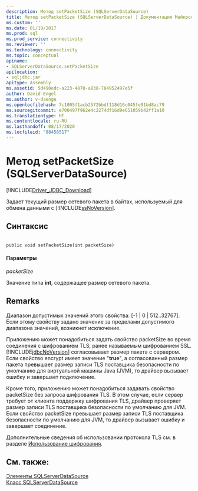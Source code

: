```yaml
---
description: Метод setPacketSize (SQLServerDataSource)
title: Метод setPacketSize (SQLServerDataSource) | Документация Майкрософт
ms.custom: ''
ms.date: 01/19/2017
ms.prod: sql
ms.prod_service: connectivity
ms.reviewer: ''
ms.technology: connectivity
ms.topic: conceptual
apiname:
- SQLServerDataSource.setPacketSize
apilocation:
- sqljdbc.jar
apitype: Assembly
ms.assetid: 5d490edc-a223-4870-a838-784952497e5f
author: David-Engel
ms.author: v-daenge
ms.openlocfilehash: 7c1005f1acb2572bbdf118d16c045fe91bd8ac79
ms.sourcegitcommit: e700497f962e4c2274df16d9e651059b42ff1a10
ms.translationtype: HT
ms.contentlocale: ru-RU
ms.lasthandoff: 08/17/2020
ms.locfileid: "88458517"
---
```

# <a name="setpacketsize-method-sqlserverdatasource"></a>Метод setPacketSize (SQLServerDataSource)
[!INCLUDE[Driver_JDBC_Download](../../../includes/driver_jdbc_download.md)]

  Задает текущий размер сетевого пакета в байтах, используемый для обмена данными с [!INCLUDE[ssNoVersion](../../../includes/ssnoversion-md.md)].  
  
## <a name="syntax"></a>Синтаксис  
  
```  
  
public void setPacketSize(int packetSize)  
```  
  
#### <a name="parameters"></a>Параметры  
 *packetSize*  
  
 Значение типа **int**, содержащее размер сетевого пакета.  
  
## <a name="remarks"></a>Remarks  
 Диапазон допустимых значений этого свойства: [-1 | 0 | 512..32767]. Если этому свойству задано значение за пределами допустимого диапазона значений, возникнет исключение.  
  
 Приложению может понадобиться задать свойство packetSize во время соединения с шифрованием TLS, ранее называемым шифрованием SSL. [!INCLUDE[jdbcNoVersion](../../../includes/jdbcnoversion_md.md)] согласовывает размер пакета с сервером. Если свойство encrypt имеет значение "**true**", а согласованный размер пакета превышает размер записи TLS поставщика безопасности по умолчанию для виртуальной машины Java (JVM), то драйвер вызывает ошибку и завершает подключение.  
  
 Кроме того, приложению может понадобиться задавать свойство packetSize без запроса шифрования TLS. В этом случае, если сервер требует от клиента поддержку шифрования TLS, драйвер проверяет размер записи TLS поставщика безопасности по умолчанию для JVM. Если свойство packetSize превышает размер записи TLS поставщика безопасности по умолчанию для JVM, то драйвер вызывает ошибку и завершает соединение.  
  
 Дополнительные сведения об использовании протокола TLS см. в разделе [Использование шифрования](../../../connect/jdbc/using-ssl-encryption.md).  
  
## <a name="see-also"></a>См. также:  
 [Элементы SQLServerDataSource](../../../connect/jdbc/reference/sqlserverdatasource-members.md)   
 [Класс SQLServerDataSource](../../../connect/jdbc/reference/sqlserverdatasource-class.md)  
  
  
